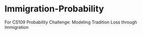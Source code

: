 # Immigration-Probability
For CS109 Probability Challenge: Modeling Tradition Loss through Immigration
